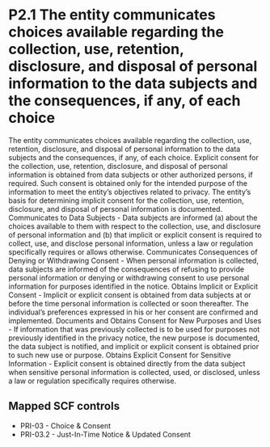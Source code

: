 # P2.1 The entity communicates choices available regarding the collection, use, retention, disclosure, and disposal of personal information to the data subjects and the consequences, if any, of each choice
The entity communicates choices available regarding the collection, use, retention, disclosure, and disposal of personal information to the data subjects and the consequences, if any, of each choice. Explicit consent for the collection, use, retention, disclosure, and disposal of personal information is obtained from data subjects or other authorized persons, if required. Such consent is obtained only for the intended purpose of the information to meet the entity’s objectives related to privacy. The entity’s basis for determining implicit consent for the collection, use, retention, disclosure, and disposal of personal information is documented. Communicates to Data Subjects - Data subjects are informed (a) about the choices available to them with respect to the collection, use, and disclosure of personal information and (b) that implicit or explicit consent is required to collect, use, and disclose personal information, unless a law or regulation specifically requires or allows otherwise. Communicates Consequences of Denying or Withdrawing Consent - When personal information is collected, data subjects are informed of the consequences of refusing to provide personal information or denying or withdrawing consent to use personal information for purposes identified in the notice. Obtains Implicit or Explicit Consent - Implicit or explicit consent is obtained from data subjects at or before the time personal information is collected or soon thereafter. The individual’s preferences expressed in his or her consent are confirmed and implemented. Documents and Obtains Consent for New Purposes and Uses - If information that was previously collected is to be used for purposes not previously identified in the privacy notice, the new purpose is documented, the data subject is notified, and implicit or explicit consent is obtained prior to such new use or purpose. Obtains Explicit Consent for Sensitive Information - Explicit consent is obtained directly from the data subject when sensitive personal information is collected, used, or disclosed, unless a law or regulation specifically requires otherwise.
## Mapped SCF controls
- PRI-03 - Choice & Consent
- PRI-03.2 - Just-In-Time Notice & Updated Consent
